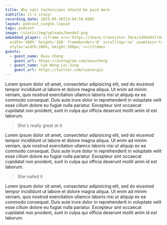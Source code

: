 ```yaml
---
title: Why nail technicians should be paid more
subtitle: it's crazy!
recording_date: 2023-05-26T13:04:59.899Z
layout: podcast_single.liquid
tags: podcast
image: /static/img/uploads/bende3.png
embedded_player: <iframe src='https://share.transistor.fm/e/1493e91f/dark'
  width='100%' height='180' frameborder='0' scrolling='no' seamless='true'
  style='width:100%; height:180px;'></iframe>
guests:
  - guest_name: Ouxu Cheng
    guest_url: hhtps://instagram.com/ouxucheng
  - guest_name: Cye Wong-Loi-Sing
    guest_url: https://twitter.com/cyesergio
---
```

Lorem ipsum dolor sit amet, consectetur adipisicing elit, sed do eiusmod
tempor incididunt ut labore et dolore magna aliqua. Ut enim ad minim veniam,
quis nostrud exercitation ullamco laboris nisi ut aliquip ex ea commodo
consequat. Duis aute irure dolor in reprehenderit in voluptate velit esse
cillum dolore eu fugiat nulla pariatur. Excepteur sint occaecat cupidatat non
proident, sunt in culpa qui officia deserunt mollit anim id est laborum.

> She's really great at it

Lorem ipsum dolor sit amet, consectetur adipisicing elit, sed do eiusmod
tempor incididunt ut labore et dolore magna aliqua. Ut enim ad minim veniam,
quis nostrud exercitation ullamco laboris nisi ut aliquip ex ea commodo
consequat. Duis aute irure dolor in reprehenderit in voluptate velit esse
cillum dolore eu fugiat nulla pariatur. Excepteur sint occaecat cupidatat non
proident, sunt in culpa qui officia deserunt mollit anim id est laborum.

> She nailed it

Lorem ipsum dolor sit amet, consectetur adipisicing elit, sed do eiusmod
tempor incididunt ut labore et dolore magna aliqua. Ut enim ad minim veniam,
quis nostrud exercitation ullamco laboris nisi ut aliquip ex ea commodo
consequat. Duis aute irure dolor in reprehenderit in voluptate velit esse
cillum dolore eu fugiat nulla pariatur. Excepteur sint occaecat cupidatat non
proident, sunt in culpa qui officia deserunt mollit anim id est laborum.